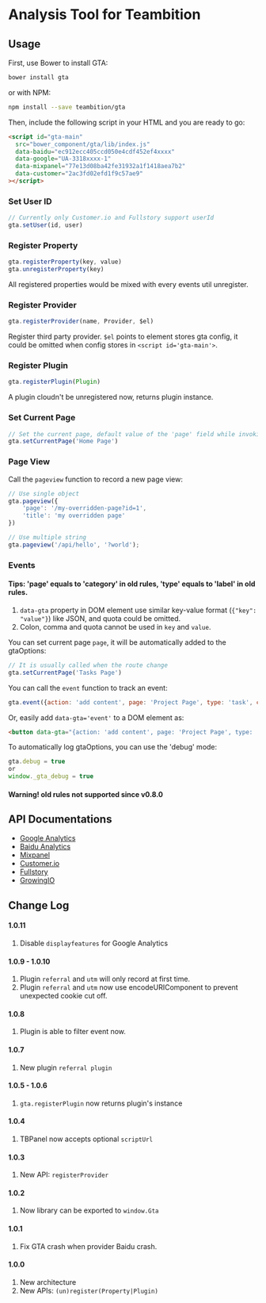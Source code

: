 # Analysis Tool for Teambition

## Usage

First, use Bower to install GTA:

```bash
bower install gta
```

or with NPM:

```bash
npm install --save teambition/gta
```

Then, include the following script in your HTML and you are ready to go:

```html
<script id="gta-main"
  src="bower_component/gta/lib/index.js"
  data-baidu="ec912ecc405ccd050e4cdf452ef4xxxx"
  data-google="UA-3318xxxx-1"
  data-mixpanel="77e13d08ba42fe31932a1f1418aea7b2"
  data-customer="2ac3fd02efd1f9c57ae9"
></script>
```

### Set User ID
```js
// Currently only Customer.io and Fullstory support userId
gta.setUser(id, user)
```

### Register Property
```js
gta.registerProperty(key, value)
gta.unregisterProperty(key)
```
All registered properties would be mixed with every events util unregister.

### Register Provider
```js
gta.registerProvider(name, Provider, $el)
```
Register third party provider. `$el` points to element stores gta config,
it could be omitted when config stores in `<script id='gta-main'>`.

### Register Plugin
```js
gta.registerPlugin(Plugin)
```
A plugin cloudn't be unregistered now, returns plugin instance.

### Set Current Page
```js
// Set the current page, default value of the 'page' field while invoking gta.events(gtaOptions)
gta.setCurrentPage('Home Page')
```

### Page View

Call the `pageview` function to record a new page view:
```js
// Use single object
gta.pageview({
    'page': '/my-overridden-page?id=1',
    'title': 'my overridden page'
})

// Use multiple string
gta.pageview('/api/hello', '?world');
```

### Events
#### Tips: 'page' equals to 'category' in old rules, 'type' equals to 'label' in old rules.

1. `data-gta` property in DOM element use similar key-value format (`{"key": "value"}`) like JSON, and quota could be omitted.
2.  Colon, comma and quota cannot be used in `key` and `value`.

You can set current page `page`, it will be automatically added to the gtaOptions:
```js
// It is usually called when the route change
gta.setCurrentPage('Tasks Page')
```

You can call the `event` function to track an event:
```js
gta.event({action: 'add content', page: 'Project Page', type: 'task', control: 'tasks layout', method: 'double-click'})
```

Or, easily add `data-gta='event'` to a DOM element as:
```html
<button data-gta="{action: 'add content', page: 'Project Page', type: 'task', control: 'tasks layout', method: 'double-click'}">click</button>
```

To automatically log gtaOptions, you can use the 'debug' mode:
```js
gta.debug = true
or
window._gta_debug = true
```
#### Warning! old rules not supported since v0.8.0

## API Documentations

* [Google Analytics](https://developers.google.com/analytics/devguides/collection/analyticsjs/)
* [Baidu Analytics](http://tongji.baidu.com/open/api/more?p=ref_trackPageview)
* [Mixpanel](https://mixpanel.com/help/reference/javascript)
* [Customer.io](https://customer.io/docs/api/javascript.html)
* [Fullstory](http://help.fullstory.com/using-ref/getting-started)
* [GrowingIO](https://help.growingio.com/Developer%20Document.html)

## Change Log
#### 1.0.11
1. Disable `displayfeatures` for Google Analytics

#### 1.0.9 - 1.0.10
1. Plugin `referral` and `utm` will only record at first time.
2. Plugin `referral` and `utm` now use encodeURIComponent to prevent unexpected cookie cut off.

#### 1.0.8
1. Plugin is able to filter event now.

#### 1.0.7
1. New plugin `referral plugin`

#### 1.0.5 - 1.0.6
1. `gta.registerPlugin` now returns plugin's instance

#### 1.0.4
1. TBPanel now accepts optional `scriptUrl`

#### 1.0.3
1. New API: `registerProvider`

#### 1.0.2
1. Now library can be exported to `window.Gta`

#### 1.0.1
1. Fix GTA crash when provider Baidu crash.

#### 1.0.0
1. New architecture
2. New APIs: `(un)register(Property|Plugin)`
